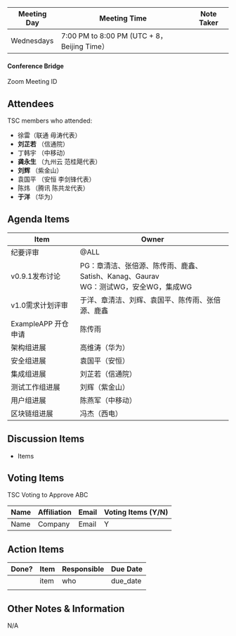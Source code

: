 | Meeting Day | Meeting Time                                | Note Taker |
| ----------- | ------------------------------------------- | ---------- |
| Wednesdays  | 7:00 PM to 8:00 PM (UTC + 8，Beijing Time） |            |

#### Conference Bridge

Zoom Meeting ID



## Attendees

TSC members who attended:

- 徐雷（联通 毋涛代表）
-  **刘芷若**    （信通院）     
- 丁韩宇      （中移动）    
-  **龚永生**    （九州云 范桂飓代表）      
-  **刘辉**   （紫金山）    
- 袁国平   （安恒 李剑锋代表） 
- 陈炜  （腾讯 陈共龙代表）   
-  **于洋**    （华为）    

## Agenda Items

| Item             | Owner                                                        |
| ---------------- | ------------------------------------------------------------ |
| 纪要评审         | @ALL                                                         |
| v0.9.1发布讨论   | PG：章清洁、张倍源、陈传雨、鹿鑫、Satish、Kanag、Gaurav<br/>WG：测试WG，安全WG，集成WG |
| v1.0需求计划评审 | 于洋、章清洁、刘辉、袁国平、陈传雨、张倍源、鹿鑫             |
| ExampleAPP 开仓申请 | 陈传雨|
| 架构组进展       | 高维涛（华为）                                               |
| 安全组进展       | 袁国平（安恒）                                               |
| 集成组进展       | 刘芷若（信通院）                                             |
| 测试工作组进展   | 刘辉（紫金山）                                               |
| 用户组进展       | 陈燕军（中移动）                                             |
| 区块链组进展     | 冯杰（西电）                                                 |

## Discussion Items

- Items

## Voting Items

TSC Voting to Approve ABC

| **Name** | **Affiliation** | **Email** | **Voting Items (Y/N)** |
| -------- | --------------- | --------- | ---------------------- |
| Name     | Company         | Email     | Y                      |


## Action Items

| Done? | Item | Responsible | Due Date |
| ----- | ---- | ----------- | -------- |
|       | item | who         | due_date |
|       |      |             |          |

## Other Notes & Information

N/A